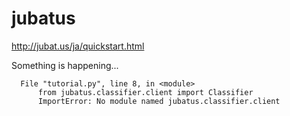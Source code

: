 # jubatus

http://jubat.us/ja/quickstart.html


Something is happening...
```
  File "tutorial.py", line 8, in <module>
      from jubatus.classifier.client import Classifier
      ImportError: No module named jubatus.classifier.client
```
